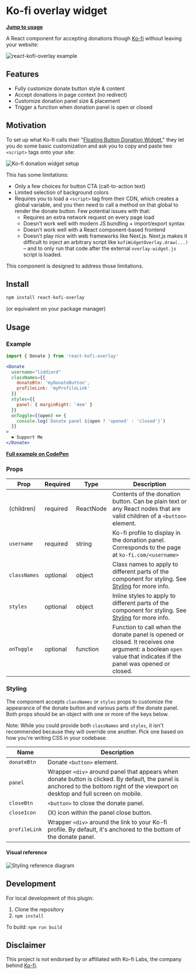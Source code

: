 # Ko-fi overlay widget

[**Jump to usage**](#usage)

A React component for accepting donations though [Ko-fi](https://ko-fi.com/) without leaving your website:

![react-kofi-overlay example](img/example.gif)

## Features

- Fully customize donate button style & content
- Accept donations in page context (no redirect)
- Customize donation panel size & placement
- Trigger a function when donation panel is open or closed

## Motivation

To set up what Ko-fi calls their "[Floating Button Donation Widget](https://ko-fi.com/Manage/donation-widget-setup)," they let you do some basic customization and ask you to copy and paste two `<script>` tags onto your site:

![Ko-fi donation widget setup](img/kofi_donation_widget_setup.png)

This has some limitations:

- Only a few choices for button CTA (call-to-action text)
- Limited selection of background colors
- Requires you to load a `<script>` tag from their CDN, which creates a global variable, and you then need to call a method on that global to render the donate button. Few potential issues with that:
  - Requires an extra network request on every page load
  - Doesn't work well with modern JS bundling + import/export syntax
  - Doesn't work well with a React component-based frontend
  - Doesn't play nice with web frameworks like Next.js. Next.js makes it difficult to inject an arbitrary script like `kofiWidgetOverlay.draw(...)` – and to only run that code after the external `overlay-widget.js` script is loaded.

This component is designed to address those limitations.

## Install

```bash
npm install react-kofi-overlay
```

(or equivalent on your package manager)

## Usage

### Example

```jsx
import { Donate } from 'react-kofi-overlay'

<Donate
  username="liddiard"
  classNames={{
    donateBtn: 'myDonateButton',
    profileLink: 'myProfileLink'
  }}
  styles={{
    panel: { marginRight: '4em' }
  }}
  onToggle={(open) => {
    console.log(`Donate panel ${open ? 'opened' : 'closed'}`)
  }}
>
  ❤️ Support Me
</Donate>
```

**[Full example on CodePen](https://codepen.io/liddiard/pen/eYXNVXy)**

### Props

| Prop | Required | Type | Description |
| ------------- | ------------- | ------------- | ------------- |
| (children) | required | ReactNode | Contents of the donation button. Can be plain text or any React nodes that are valid children of a `<button>` element. |
| `username` | required | string | Ko-fi profile to display in the donation panel. Corresponds to the page at `ko-fi.com/<username>` |
| `classNames` | optional | object | Class names to apply to different parts of the component for styling. See [Styling](#styling) for more info. |
| `styles` | optional | object | Inline styles to apply to different parts of the component for styling. See [Styling](#styling) for more info. |
| `onToggle` | optional | function | Function to call when the donate panel is opened or closed. It receives one argument: a boolean `open` value that indicates if the panel was opened or closed. |

### Styling

The component accepts `classNames` or `styles` props to customize the appearance of the donate button and various parts of the donate panel. Both props should be an object with one or more of the keys below.

Note: While you could provide both `classNames` and `styles`, it isn't recommended because they will override one another. Pick one based on how you're writing CSS in your codebase.

| Name  | Description |
| ------------- | ------------- |
| `donateBtn` | Donate `<button>` element. |
| `panel` | Wrapper `<div>` around panel that appears when donate button is clicked. By default, the panel is anchored to the bottom right of the viewport on desktop and full screen on mobile. |
| `closeBtn` | `<button>` to close the donate panel. |
| `closeIcon` | (X) icon within the panel close button. |
| `profileLink` | Wrapper `<div>` around the link to your Ko-fi profile. By default, it's anchored to the bottom of the donate panel. |

#### Visual reference

![Styling reference diagram](img/styling_reference.png)

## Development

For local development of this plugin:

1. Clone the repository
2. `npm install`

To build: `npm run build`

## Disclaimer

This project is not endorsed by or affiliated with Ko-fi Labs, the company behind [Ko-fi](https://ko-fi.com/).